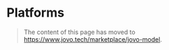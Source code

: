 # Platforms

> The content of this page has moved to https://www.jovo.tech/marketplace/jovo-model.


<!--[metadata]: {"description": "Convert your Jovo Language Model to both Amazon Alexa and Dialogflow (for Google Assistant).",
				"route": "model/platforms"}-->

